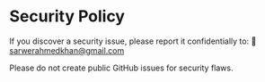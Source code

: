 # Security Policy

If you discover a security issue, please report it confidentially to:
📧 sarwerahmedkhan@gmail.com

Please do not create public GitHub issues for security flaws.
